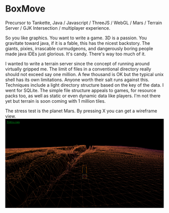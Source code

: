 # BoxMove
Precursor to Tankette, Java / Javascript / ThreeJS / WebGL / Mars / Terrain Server / GJK Intersection / multiplayer experience.

So you like graphics.  You want to write a game.  3D is a passion.  You gravitate toward java, if it is a fable, this
has the nicest backstory.  The giants, pixies, irrascable curmudgeons, and dangerously boring people made java IDEs
just glorious. It's candy.  There's way too much of it.

I wanted to write a terrain server since the concept of running around virtually gripped me.  The limit of files in a
conventional directory really should not exceed say one million. A few thousand is OK but the typical unix shell has
its own limitations.  Anyone worth their salt runs against this.  Techniques include a light directory structure based
on the key of the data.  I went for SQLite.  The simple file structure appeals to games, for resource packs too, as well
as static or even dynamic data like players.  I'm not there yet but terrain is soon coming with 1 million tiles.

The stress test is the planet Mars.  By pressing X you can get a wireframe view.
![Screenshot](https://github.com/zettix/BoxMove/blob/master/screenshots/tankette-mars-lowres.png)
